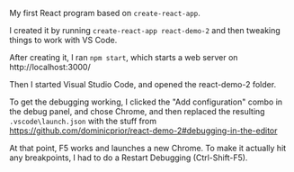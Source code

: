 My first React program based on `create-react-app`.

I created it by running `create-react-app react-demo-2` and then tweaking things to work with VS Code.

After creating it, I ran `npm start`, which starts a web server on http://localhost:3000/

Then I started Visual Studio Code, and opened the react-demo-2 folder.

To get the debugging working, I clicked the "Add configuration" combo in the debug panel, and chose Chrome, and then replaced the resulting  `.vscode\launch.json` with the stuff from https://github.com/dominicprior/react-demo-2#debugging-in-the-editor

At that point, F5 works and launches a new Chrome.  To make it actually hit any breakpoints, I had to do a Restart Debugging (Ctrl-Shift-F5).
